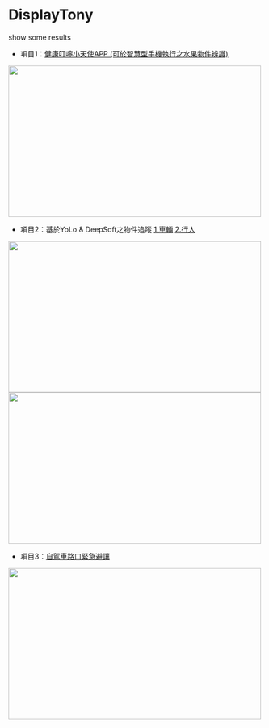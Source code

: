 # DisplayTony
show some results
- 項目1：[健康叮嚀小天使APP (可於智慧型手機執行之水果物件辨識)](https://youtu.be/GvsNPLzUvQg)
<img src="./phone.gif" width="500" height="300">

- 項目2：基於YoLo & DeepSoft之物件追蹤 [1.車輛](https://youtu.be/l5ahsCPko4s) [2.行人](https://youtu.be/y1Zv07FIMk0)
<img src="./ob2_1c.gif" width="500" height="300">
<img src="./ob3_1cc.gif" width="500" height="300">

- 項目3：[自駕車路口緊急避讓](https://youtu.be/AaqckTvClVg)
<img src="./v1c.gif" width="500" height="300">
